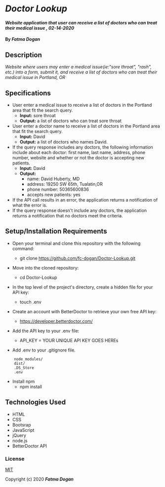 # _Doctor Lookup_

#### _Website application that user can receive a list of doctors who can treat their medical issue , 02-14-2020_

#### By _**Fatma Dogan**_

## Description

_Website where users may enter a medical issue(ie:"sore throat", "rash", etc.) into a form, submit it, and receive a list of doctors who can treat their medical issue in Portland, OR_

## Specifications

* User enter a medical issue to receive a list of doctors in the Portland area that fit the search query.
    * __Input:__ sore throat
    * __Output:__ a list of doctors who can treat sore throat
* User enter a doctor name to receive a list of doctors in the Portland area that fit the search query.
    * __Input:__ David
    * __Output:__ a list of doctors who names David.
* If the query response includes any doctors, the following information include about each doctor: first name, last name, address, phone number, website and whether or not the doctor is accepting new patients.
    * __Input:__ David
    * __Output:__ 
      * name: David Huberty, MD
      * address: 19250 SW 65th, Tualatin,OR
      * phone number: 50365600836
      * accepts new patients: yes
* If the API call results in an error, the application returns a notification of what the error is.               
* If the query response doesn't include any doctors, the application returns a notification that no doctors meet the criteria.

## Setup/Installation Requirements

* Open your terminal and clone this repository with the following command:
  * git clone https://github.com/fc-dogan/Doctor-Lookup.git

* Move into the cloned repository:
  * cd Doctor-Lookup

* In the top level of the project's directory, create a hidden file for your API key:
  * touch .env

* Create an account with BetterDoctor to retrieve your own free API key:
  * https://developer.betterdoctor.com/

* Add the API key to your .env file:
  * API_KEY = YOUR UNIQUE API KEY GOES HEREs

* Add .env to your .gitignore file. 
````
    node_modules/
    dist/
    .DS_Store
    .env
````
* Install npm
  * npm install


## Technologies Used

* HTML
* CSS
* Bootsrap
* JavaScript 
* jQuery
* node.js
* BetterDoctor API

### License

[MIT](https://choosealicense.com/licenses/mit/)

Copyright (c) 2020 **_Fatma Dogan_**
